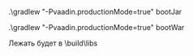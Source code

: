 .\gradlew "-Pvaadin.productionMode=true" bootJar

.\gradlew "-Pvaadin.productionMode=true" bootWar


Лежать будет в \build\libs
